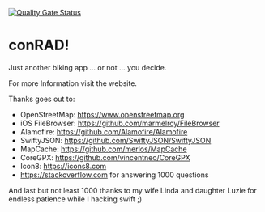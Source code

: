 [![Quality Gate Status](https://sonarcloud.io/api/project_badges/measure?project=ConradMoeller_conRADKit&metric=alert_status)](https://sonarcloud.io/dashboard?id=ConradMoeller_conRAD)

# conRAD!

Just another biking app ... or not ... you decide.

For more Information visit the website.

Thanks goes out to:

- OpenStreetMap: https://www.openstreetmap.org
- iOS FileBrowser: https://github.com/marmelroy/FileBrowser
- Alamofire: https://github.com/Alamofire/Alamofire
- SwiftyJSON: https://github.com/SwiftyJSON/SwiftyJSON
- MapCache: https://github.com/merlos/MapCache
- CoreGPX: https://github.com/vincentneo/CoreGPX
- Icon8: https://icons8.com
- https://stackoverflow.com for answering 1000 questions

And last but not least 1000 thanks to my wife Linda and daughter Luzie for endless patience while I hacking swift ;)
